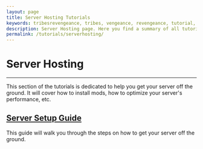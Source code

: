 ```yaml
---
layout: page
title: Server Hosting Tutorials
keywords: tribesrevengeance, tribes, vengeance, revengeance, tutorial, server, host, hosting, setup, port, mod, command, line, optimize, performance
description: Server Hosting page. Here you find a summary of all tutorials, which explain server hosting.
permalink: /tutorials/serverhosting/
---
```


# Server Hosting 

* * *

This section of the tutorials is dedicated to help you get your server off the ground. It will cover how to install mods, how to optimize your server's performance, etc.

  

## [Server Setup Guide](/tutorials/serverhosting/serversetup.html)

This guide will walk you through the steps on how to get your server off the ground.
